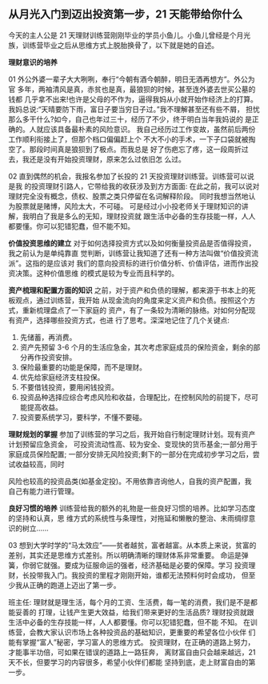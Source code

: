 ## 从月光入门到迈出投资第一步，21 天能带给你什么 

今天的主人公是 21 天理财训练营刚刚毕业的学员小鱼儿。小鱼儿曾经是个月光族，训练营毕业之后从思维方式上脱胎换骨了，以下就是她的自述。**理财意识的培养**01 外公外婆一辈子大大咧咧，奉行“今朝有酒今朝醉，明日无酒再想方”。外公为官 多年，两袖清风是真，赤贫也是真，最狼狈的时候，甚至连外婆去世买公墓的钱都 几乎拿不出来!也许是父母的不作为，逼得我妈从小就开始作经济上的打算。我妈总说:“天晴要防下雨，富日子要当穷日子过。”我不理解甚至还有些不屑， 担忧那么多干什么?如今，自己也年过三十，经历了不少，终于明白当年我妈说的 是正确的。人就应该具备最朴素的风险意识。我自己经历过工作变故，虽然前后两份工作顺利衔接上了，但那个档口偏偏赶上个 不大不小的手术，一下子口袋就被掏空了。那段时间真是狼狈到了极点。而我总是 好了伤疤忘了疼，这一段周折过去，我还是没有开始投资理财，原来怎么过依旧怎 么过。02 直到偶然的机会，我报名参加了长投的 21 天投资理财训练营。训练营可以说是我 的投资理财引路人，它带给我的收获涉及到方方面面: 在此之前，我可以说对理财完全没有概念，债权、股票之类只停留在名词解释阶段。 同时我想当然地认为股票就是赌博，风险太大，不可碰。可是经过小小投老师关于理财知识的讲解，我明白了我是多么的无知，理财投资就 跟生活中必备的生存技能一样，人人都要懂。你可以犯错犯蠢，但不能不知。

**价值投资思维的建立** 对于如何选择投资方式以及如何衡量投资品是否值得投资，我之前认为是单纯靠直 觉判断，训练营让我知道了还有一种方法叫做“价值投资流派”。这指的是应该对 我们的意向投资标的进行价值分析、价值评估，进而作出投资决策。这种价值思维 的模式是较为专业而且科学的。**资产梳理和配置方面的知识** 之前，对于资产和负债的理解，都来源于书本上的死板观点，通过训练营，我开始 从现金流向的角度来定义资产和负债。按照这个方式，重新梳理盘点了一下家庭的 资产，有了一条较为清晰的脉络。对如何分配现有资产，选择哪些投资方式，也进 行了思考。深深地记住了几个关键点:1. 先储蓄，再消费。2. 资产先预留 3-6 个月的生活应急金，其次考虑家庭成员的保险资金，剩余的部 分再作投资安排。3. 保险最重要的功能是保障，而不是理财。4. 优先给家庭经济支柱投保。5. 不要借钱投资，要用闲钱投资。 
6. 投资品种选择应综合考虑风险和收益，合理配比，在控制风险的前提下，尽可 能提高收益。7. 投资要系统学习，要科学，不懂不要碰。**理财规划的掌握**参加了训练营的学习之后，我开始自行制定理财计划。现有资产计划预留应急资金， 可投资流动性高、较为安全、变现快的货币基金;一部分用于家庭成员保险配置; 一部分安排无风险投资;剩下的一部分在完成初步学习之后，尝试收益较高，同时 
 风险也较高的投资品类(如基金定投)。不用依靠咨询他人，自我的资产配置，我 自己有能力进行管理。**良好习惯的培养** 训练营给我的额外的礼物是一些良好习惯的培养。比如学习态度的坚持和认真，思 维方式的系统性与条理性，对拖延和懒散的整治、未雨绸缪意识的树立......03 想到大学时学的“马太效应”——贫者越贫，富者越富。从本质上来说，贫富的 差别，其实还是思维方式差别。所以明确清晰的理财体系非常重要。命运是弹簧，你弱它就强。要成为征服命运的强者，经济基础是必要的保障。学习 投资理财，长投带我入门。我投资的里程才刚刚开始，谁都无法预料何时会成功， 但至少我从正确的跑道上迈出了第一步。班主任: 理财就是理生活，每个月的工资、生活费，每一笔的消费，我们是不是都能妥善的 打理，让钱产生更大效益，给我们带来更好的生活品质? 理财投资就跟生活中必备的生存技能一样，人人都要懂。你可以犯错犯蠢，但不能 不知。 在训练营，会教大家认识市场上各种投资品的基础知识，更重要的希望各位小伙伴 们能有掌握“富人”秘密，学习富人的思维方式。 投资理财，在正确的道路上努力，才能事半功倍，可如果在错误的道路上一路狂奔， 离财富自由只会越来越远，21 天不长，但要学习的内容很多，希望小伙伴们都能 坚持到底，走上财富自由的第一步。

